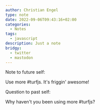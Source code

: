 ```yaml
---
author: Christian Engel
type: note
date: 2022-09-06T09:43:16+02:00
categories:
  - Notes
tags:
  - javascript
description: Just a note
bridgy:
  - twitter
  - mastodon
---
```


Note to future self:

Use more #turfjs. It's friggin' awesome!

Question to past self:

Why haven't you been using more #turfjs?
